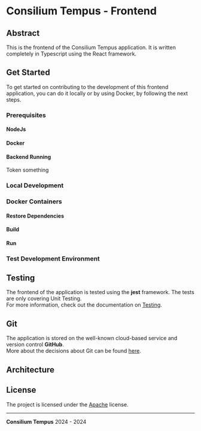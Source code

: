 # Consilium Tempus - Frontend

## Abstract

This is the frontend of the Consilium Tempus application. 
It is written completely in Typescript using the React framework.

## Get Started

To get started on contributing to the development of this frontend application,
you can do it locally or by using Docker, by following the next steps.

### Prerequisites

#### NodeJs

#### Docker

#### Backend Running

Token something


### Local Development

### Docker Containers


#### Restore Dependencies

#### Build

#### Run


### Test Development Environment


## Testing

The frontend of the application is tested using the **jest** framework. 
The tests are only covering Unit Testing.
<br> 
For more information, check out the documentation on [Testing](docs/Testing.md).

## Git

The application is stored on the well-known cloud-based service and version control **GitHub**.
<br>
More about the decisions about Git can be found [here](docs/Git.md).

## Architecture



## License

The project is licensed under the [Apache](https://www.apache.org/licenses/LICENSE-2.0) license.

---

**Consilium Tempus** 2024 - 2024